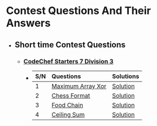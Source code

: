 # Contest Questions And Their Answers

* ## Short time Contest Questions

    * ### [ CodeChef Starters 7 Division 3 ](https://www.codechef.com/START7C)

        * | S/N | Questions   | Solutions  |
          | :---|:------------------------|:-----------|
          | 1 | [Maximum Array Xor](https://www.codechef.com/START7C/problems/MAXARXOR) | [Solution](https://github.com/HluciferS/Python/blob/main/CodeChef%20Contests/P01.py) |
          | 2 | [Chess Format](https://www.codechef.com/START7C/problems/CHSFORMT) | [Solution](https://github.com/HluciferS/Python/blob/main/CodeChef%20Contests/P02.py) |
          | 3 | [Food Chain](https://www.codechef.com/START7C/problems/FODCHAIN) | [Solution](https://github.com/HluciferS/Python/blob/main/CodeChef%20Contests/P03.py) |
          | 4 | [Ceiling Sum](https://www.codechef.com/START7C/problems/CEILSUM) | [Solution](https://github.com/HluciferS/Python/blob/main/CodeChef%20Contests/P04.py) |